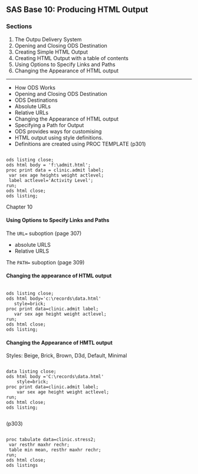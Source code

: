 SAS Base 10: Producing HTML Output
-----------------------------------

### Sections 
1. The Outpu Delivery System
2. Opening and Closing ODS Destination
3. Creating Simple HTML Output
4. Creating HTML Output with a table of contents
5. Using Options to Specify Links and Paths
6. Changing the Appearance of HTML output
 

<hr> 

- How ODS Works
- Opening and Closing ODS Destination
- ODS Destinations
- Absolute URLs
- Relative URLs
- Changing the Appearance of HTML output
- Specifying a Path for Output
- ODS provides ways for customising
- HTML output using style definitions.
- Definitions are created using PROC TEMPLATE
(p301)

<pre><code>
ods listing close;
ods html body = 'f:\admit.html';
proc print data = clinic.admit label;
 var sex age heights weight actlevel;
 label actlevel='Activity Level';
run;
ods html close;
ods listing;
</code></pre>

Chapter 10

#### Using Options to Specify Links and Paths
The `URL=` suboption (page 307)

- absolute URLS
- Relative URLS

The `PATH=` suboption (page 309) 

#### Changing the appearance of HTML output
<pre><code>
ods listing close;
ods html body='c:\records\data.html'
   style=brick;
proc print data=clinic.admit label;
   var sex age height weight actlevel;
run;
ods html close;
ods listing;
</code></pre>

#### Changing the Appearance of HMTL output
Styles: Beige, Brick, Brown, D3d, Default, Minimal

<pre><code>
data listing close;
ods html body ='C:\records\data.html'
    style=brick;
proc print data=clinic.admit label;
    var sex age height weight actlevel;
run;
ods html close;
ods listing;

</code></pre>


(p303)
<pre><code>
proc tabulate data=clinic.stress2;
 var resthr maxhr rechr;
 table min mean, resthr maxhr rechr;
run;
ods html close;
ods listings
</code></pre>


